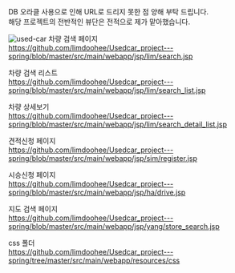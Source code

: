 DB 오라클 사용으로 인해 URL로 드리지 못한 점 양해 부탁 드립니다.<br>
해당 프로젝트의 전반적인 뷰단은 전적으로 제가 맡아했습니다.



![used-car](https://user-images.githubusercontent.com/46707624/56728032-da79ab80-678c-11e9-8dfb-9da388dd0f75.jpg)
차량 검색 페이지<br>
https://github.com/limdoohee/Usedcar_project---spring/blob/master/src/main/webapp/jsp/lim/search.jsp

차량 검색 리스트<br>
https://github.com/limdoohee/Usedcar_project---spring/blob/master/src/main/webapp/jsp/lim/search_list.jsp

차량 상세보기<br>
https://github.com/limdoohee/Usedcar_project---spring/blob/master/src/main/webapp/jsp/lim/search_detail_list.jsp

견적신청 페이지<br>
https://github.com/limdoohee/Usedcar_project---spring/blob/master/src/main/webapp/jsp/sim/register.jsp

시승신청 페이지<br>
https://github.com/limdoohee/Usedcar_project---spring/blob/master/src/main/webapp/jsp/ha/drive.jsp

지도 검색 페이지<br>
https://github.com/limdoohee/Usedcar_project---spring/blob/master/src/main/webapp/jsp/yang/store_search.jsp

css 폴더<br>
https://github.com/limdoohee/Usedcar_project---spring/tree/master/src/main/webapp/resources/css
